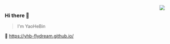 <img align="right" src="https://github-readme-stats.vercel.app/api?username=yhb-flydream&show_icons=true&icon_color=805AD5&text_color=24292e&bg_color=ffffff&hide_title=true" />

### Hi there 👋

> I'm YaoHeBin

🔗 https://yhb-flydream.github.io/

<!--
**yhb-flydream/yhb-flydream** is a ✨ _special_ ✨ repository because its `README.md` (this file) appears on your GitHub profile.

Here are some ideas to get you started:

- 🔭 I’m currently working on ...
- 🌱 I’m currently learning ...
- 👯 I’m looking to collaborate on ...
- 🤔 I’m looking for help with ...
- 💬 Ask me about ...
- 📫 How to reach me: ...
- 😄 Pronouns: ...
- ⚡ Fun fact: ...
-->
